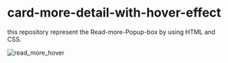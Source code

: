 # card-more-detail-with-hover-effect
this repository represent the Read-more-Popup-box by using HTML and CSS.

![read_more_hover](https://user-images.githubusercontent.com/69725593/131351120-87970a9d-3ad4-4fe5-a8af-02a24466d082.png)
